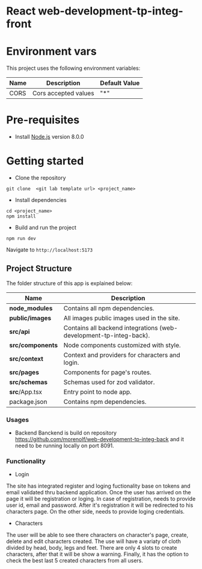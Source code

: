 # React web-development-tp-integ-front

# Environment vars
This project uses the following environment variables:

| Name                          | Description                         | Default Value                                  |
| ----------------------------- | ------------------------------------| -----------------------------------------------|
|CORS           | Cors accepted values            | "*"      |


# Pre-requisites
- Install [Node.js](https://nodejs.org/en/) version 8.0.0

# Getting started
- Clone the repository
```
git clone  <git lab template url> <project_name>
```
- Install dependencies
```
cd <project_name>
npm install
```
- Build and run the project
```
npm run dev
```
  Navigate to `http://localhost:5173`


## Project Structure
The folder structure of this app is explained below:

| Name | Description |
| ------------------------ | --------------------------------------------------------------------------------------------- |
| **node_modules**         | Contains all  npm dependencies.                                                            |
| **public/images**        | All images public images used in the site. |
| **src/api**              | Contains all backend integrations (web-development-tp-integ-back).
| **src/components**       | Node components customized with style. |
| **src/context**          | Context and providers for characters and login. |
| **src/pages**            | Components for page's routes.      |                 
| **src/schemas**          | Schemas used for zod validator.      |                 
| **src**/App.tsx          | Entry point to node app.                                                               |
| package.json             | Contains npm dependencies.   | 

### Usages

- Backend
Banckend is build on repository https://github.com/morenolf/web-development-tp-integ-back and it need to be running locally on port 8091.


### Functionality

- Login

The site has integrated register and loging fuctionality base on tokens and email validated thru backend application. Once the user has arrived on the page it will be registration or loging. 
In case of registration, needs to provide user id, email and password. After it's registration it will be redirected to his characters page.
On the other side, needs to provide loging credentials.

- Characters

The user will be able to see there characters on character's page, create, delete and edit characters created.
The use will have a variaty of cloth divided by head, body, legs and feet.
There are only 4 slots to create characters, after that it will be show a warning.
Finally, it has the option to check the best last 5 created characters from all users.
